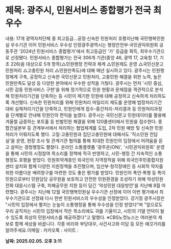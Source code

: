 # **제목: 광주시, 민원서비스 종합평가 전국 최우수**

  내용: 17개 광역자치단체 중 최고등급…공정‧신속한 민원처리 호평지난해 국민행복민원실 우수기관 이어 민원서비스 우수성 인정광주광역시는 행정안전부‧국민권익위원회 공동주관 '2024년 민원서비스 종합평가'에서 최고등급인 '가' 등급을 획득, 최우수기관으로 선정됐다. 민원서비스 종합평가는 전국 306개 기관(중앙 46, 광역 17, 교육청 17, 기초 226)을 대상으로 5개 항목(△민원행정 전략과 체계 △민원제도 운영 △국민신문고 민원처리 △고충민원 처리 △민원만족도)에 대해 매년 실시하고 있다. 광주시는 민원행정체계 구축, 공정하고 신속한 국민신문고 민원처리, 고충민원 해결을 위한 노력, 높은 민원만족도 달성 등 다양한 분야에서 우수한 성적을 거뒀다. 광주시는 먼저 '시민 중심, 시민 감동 민원서비스 구현'을 위해 정기적으로 민원 현황과 문제점을 객관적으로 분석해 민원처리기간을 단축하는 등 시민이 제기한 민원에 대해 공정하고 신속하게 처리하도록 개선했다. 신속한 민원처리를 위해 민원처리 마일리지 제도를 운영해 법정처리기간 대비 실제처리기간을 단축하고, 민원인에게 접수-중간처리-처리결과 등 민원처리과정을 단계별로 안내해 민원인의 편익을 높였다. 광주시는 국민신문고 민원데이터를 활용해 겨울철 급증하는 포트홀 등 빈발민원 해결을 위해 120콜센터에서 민원을 접수한다. 종합건설본부 등 관계부서에서 처리하는 협업체계를 도입, 2차 민원 예방 및 신속한 민원처리가 이뤄지도록 했다. 고질·고충민원과 집단고충민원에 대해서도 '직소민원 전담실'을 운영, 현장 조사 및 관계기관 협의를 통해 최대한 민원인의 입장에서 어려움을 듣고 살피는 경청행정도 펼쳤다. 온라인 소통플랫폼 '광주온(ON)', '시민권익위원회' 운영을 통해 시민의 시정참여 목소리를 정책에 적극 반영하고, 시민-행정 간 지속적인 소통 행정도 호평을 받았다. 민원취약계층인 외국인의 지역정착을 위해 외국인주민종합지원센터 설치와 함께 다양한 지원정책을 추진했으며, 임산부·청각장애인 등 사회적 약자를 위한 아름다운 배려창구를 마련한 것도 좋은 평가를 받았다. 민원인의 폭언·폭행 등 특이민원으로부터 민원담당 공무원을 보호하고 안전한 민원환경을 조성하기 위해 악성민원 전화 대응시스템 구축, 피해공무원 지원 등이 담긴 '악성민원 대응방안'을 지난해 8월 마련했다. 광주시는 지난해 12월 국민행복민원실 우수기관 선정에 이어 이번 평가에서 최우수기관으로 선정돼 다시 한번 민원서비스의 우수성을 인정받았다. 강기정 광주시장은 "시민의 입장에서 펼치는 눈높이 소통행정을 통해 우수성을 인정 받았다"며 "앞으로도 우리 공직자는 시민의 입장에서 작은 목소리에도 귀를 기울이고, 시민의 기댈 언덕이 될 수 있도록 최상의 민원서비스를 제공하겠다"고 말했다. ※CBS노컷뉴스는 여러분의 제보로 함께 세상을 바꿉니다. 각종 비리와 부당대우, 사건사고와 미담 등 모든 얘깃거리를 알려주세요.이메일 : 카카오톡 : 사이트 :

  **날짜: 2025.02.05. 오후 3:11**